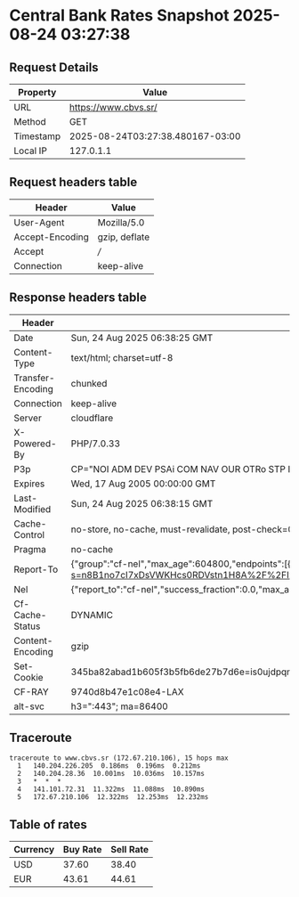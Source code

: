# Central Bank Rates Snapshot 2025-08-24 03:27:38
## Request Details

| Property | Value |
|----------|-------|
| URL | https://www.cbvs.sr/ |
| Method | GET |
| Timestamp | 2025-08-24T03:27:38.480167-03:00 |
| Local IP | 127.0.1.1 |
    
## Request headers table

| Header | Value |
|--------|-------|
| User-Agent | Mozilla/5.0 |
| Accept-Encoding | gzip, deflate |
| Accept | */* |
| Connection | keep-alive |

    
## Response headers table
| Header | Value |
|--------|-------|
| Date | Sun, 24 Aug 2025 06:38:25 GMT |
| Content-Type | text/html; charset=utf-8 |
| Transfer-Encoding | chunked |
| Connection | keep-alive |
| Server | cloudflare |
| X-Powered-By | PHP/7.0.33 |
| P3p | CP="NOI ADM DEV PSAi COM NAV OUR OTRo STP IND DEM" |
| Expires | Wed, 17 Aug 2005 00:00:00 GMT |
| Last-Modified | Sun, 24 Aug 2025 06:38:15 GMT |
| Cache-Control | no-store, no-cache, must-revalidate, post-check=0, pre-check=0 |
| Pragma | no-cache |
| Report-To | {"group":"cf-nel","max_age":604800,"endpoints":[{"url":"https://a.nel.cloudflare.com/report/v4?s=n8B1no7cI7xDsVWKHcs0RDVstn1H8A%2F%2FIx0ptJEUkMpBFsd4cUDGqzkbhFE1oy06WPP9Y81d6DdcL1SkDBatRamQpTmWq4XPROwJ"}]} |
| Nel | {"report_to":"cf-nel","success_fraction":0.0,"max_age":604800} |
| Cf-Cache-Status | DYNAMIC |
| Content-Encoding | gzip |
| Set-Cookie | 345ba82abad1b605f3b5fb6de27b7d6e=is0ujdpqm87d5il2r07s6n4dv6; HttpOnly; Path=/ |
| CF-RAY | 9740d8b47e1c08e4-LAX |
| alt-svc | h3=":443"; ma=86400 |

## Traceroute 

```
traceroute to www.cbvs.sr (172.67.210.106), 15 hops max
  1   140.204.226.205  0.186ms  0.196ms  0.212ms 
  2   140.204.28.36  10.001ms  10.036ms  10.157ms 
  3   *  *  * 
  4   141.101.72.31  11.322ms  11.088ms  10.890ms 
  5   172.67.210.106  12.322ms  12.253ms  12.232ms 

```

## Table of rates

| Currency | Buy Rate | Sell Rate |
|----------|----------|-----------|
| USD | 37.60 | 38.40 |
| EUR | 43.61 | 44.61 |
